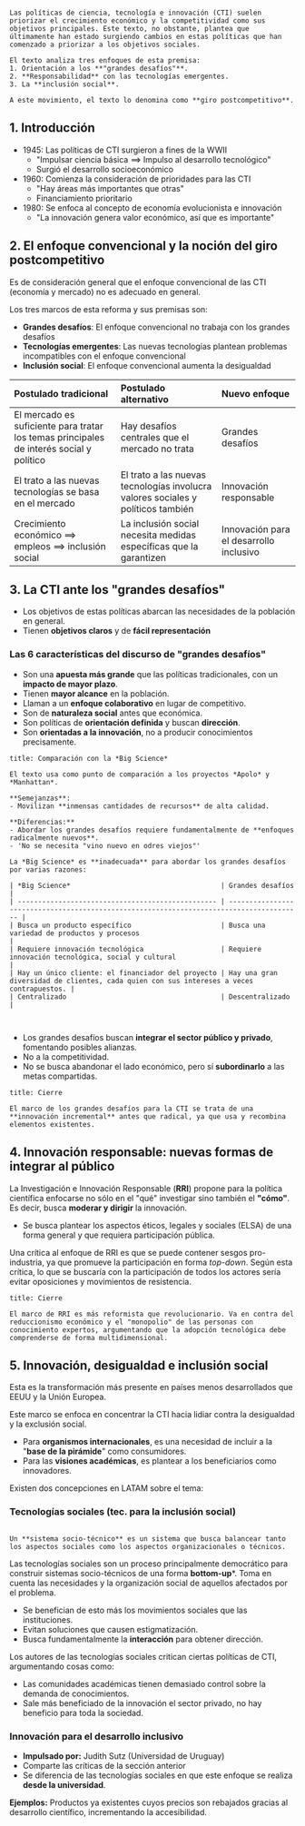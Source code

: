 ```ad-abstract

Las políticas de ciencia, tecnología e innovación (CTI) suelen priorizar el crecimiento económico y la competitividad como sus objetivos principales. Este texto, no obstante, plantea que últimamente han estado surgiendo cambios en estas políticas que han comenzado a priorizar a los objetivos sociales.

El texto analiza tres enfoques de esta premisa:
1. Orientación a los **"grandes desafíos"**.
2. **Responsabilidad** con las tecnologías emergentes.
3. La **inclusión social**.

A este movimiento, el texto lo denomina como **giro postcompetitivo**.

```

## 1. Introducción

- 1945: Las políticas de CTI surgieron a fines de la WWII
	- "Impulsar ciencia básica $\implies$ Impulso al desarrollo tecnológico"
	- Surgió el desarrollo socioeconómico
- 1960: Comienza la consideración de prioridades para las CTI
	- "Hay áreas más importantes que otras"
	- Financiamiento prioritario
- 1980: Se enfoca al concepto de economía evolucionista e innovación
	- "La innovación genera valor económico, así que es importante"

## 2. El enfoque convencional y la noción del giro postcompetitivo

Es de consideración general que el enfoque convencional de las CTI (economía y mercado) no es adecuado en general.

Los tres marcos de esta reforma y sus premisas son:

- **Grandes desafíos**: El enfoque convencional no trabaja con los grandes desafíos
- **Tecnologías emergentes**: Las nuevas tecnologías plantean problemas incompatibles con el enfoque convencional
- **Inclusión social**: El enfoque convencional aumenta la desigualdad

| **Postulado tradicional**                                                               | **Postulado alternativo**                                                        | **Nuevo enfoque**                       |
| :-------------------------------------------------------------------------------------- | :------------------------------------------------------------------------------- | :-------------------------------------- |
| El mercado es suficiente para tratar los temas principales de interés social y político | Hay desafíos centrales que el mercado no trata                                   | Grandes desafíos                        |
| El trato a las nuevas tecnologías se basa en el mercado                                 | El trato a las nuevas tecnologías involucra valores sociales y políticos también | Innovación responsable                  |
| Crecimiento económico $\implies$ empleos $\implies$ inclusión social                    | La inclusión social necesita medidas específicas que la garantizen               | Innovación para el desarrollo inclusivo |

## 3. La CTI ante los "grandes desafíos"

- Los objetivos de estas políticas abarcan las necesidades de la población en general.
- Tienen **objetivos claros** y de **fácil representación**

### Las 6 características del discurso de "grandes desafíos"

- Son una **apuesta más grande** que las políticas tradicionales, con un **impacto de mayor plazo**.
- Tienen **mayor alcance** en la población.
- Llaman a un **enfoque colaborativo** en lugar de competitivo.
- Son de **naturaleza social** antes que económica.
- Son políticas de **orientación definida** y buscan **dirección**.
- Son **orientadas a la innovación**, no a producir conocimientos precisamente.


```ad-note
title: Comparación con la *Big Science*

El texto usa como punto de comparación a los proyectos *Apolo* y *Manhattan*.

**Semejanzas**:
- Movilizan **inmensas cantidades de recursos** de alta calidad.

**Diferencias:**
- Abordar los grandes desafíos requiere fundamentalmente de **enfoques radicalmente nuevos**.
- 'No se necesita "vino nuevo en odres viejos"'

La *Big Science* es **inadecuada** para abordar los grandes desafíos por varias razones:

| *Big Science*                                     | Grandes desafíos                                                                         |
| ------------------------------------------------- | ---------------------------------------------------------------------------------------- |
| Busca un producto específico                      | Busca una variedad de productos y procesos                                               |
| Requiere innovación tecnológica                   | Requiere innovación tecnológica, social y cultural                                       |
| Hay un único cliente: el financiador del proyecto | Hay una gran diversidad de clientes, cada quien con sus intereses a veces contrapuestos. |
| Centralizado                                      | Descentralizado                                                                          |



```

- Los grandes desafíos buscan **integrar el sector público y privado**, fomentando posibles alianzas.
- No a la competitividad.
- No se busca abandonar el lado económico, pero sí **subordinarlo** a las metas compartidas.

```ad-note
title: Cierre

El marco de los grandes desafíos para la CTI se trata de una **innovación incremental** antes que radical, ya que usa y recombina elementos existentes.

```

## 4. Innovación responsable: nuevas formas de integrar al público

La Investigación e Innovación Responsable (**RRI**) propone para la política científica enfocarse no sólo en el "qué" investigar sino también el **"cómo"**. Es decir, busca **moderar y dirigir** la innovación.

- Se busca plantear los aspectos éticos, legales y sociales (ELSA) de una forma general y que requiera participación pública.

Una crítica al enfoque de RRI es que se puede contener sesgos pro-industria, ya que promueve la participación en forma *top-down*. Según esta crítica, lo que se buscaría con la participación de todos los actores sería evitar oposiciones y movimientos de resistencia.

```ad-note
title: Cierre

El marco de RRI es más reformista que revolucionario. Va en contra del reduccionismo económico y el "monopolio" de las personas con conocimiento expertos, argumentando que la adopción tecnológica debe comprenderse de forma multidimensional.

```

## 5. Innovación, desigualdad e inclusión social

Esta es la transformación más presente en países menos desarrollados que EEUU y la Unión Europea.

Este marco se enfoca en concentrar la CTI hacia lidiar contra la desigualdad y la exclusión social.

- Para **organismos internacionales**, es una necesidad de incluir a la "**base de la pirámide**" como consumidores.
- Para las **visiones académicas**, es plantear a los beneficiarios como innovadores.

Existen dos concepciones en LATAM sobre el tema:

### Tecnologías sociales (tec. para la inclusión social)

```ad-definition

Un **sistema socio-técnico** es un sistema que busca balancear tanto los aspectos sociales como los aspectos organizacionales o técnicos.

```

Las tecnologías sociales son un proceso principalmente democrático para construir sistemas socio-técnicos de una forma **bottom-up***. Toma en cuenta las necesidades y la organización social de aquellos afectados por el problema.

- Se benefician de esto más los movimientos sociales que las instituciones.
- Evitan soluciones que causen estigmatización.
- Busca fundamentalmente la **interacción** para obtener dirección.

Los autores de las tecnologías sociales critican ciertas políticas de CTI, argumentando cosas como:

- Las comunidades académicas tienen demasiado control sobre la demanda de conocimientos.
- Sale más beneficiado de la innovación el sector privado, no hay beneficio para toda la sociedad.

### Innovación para el desarrollo inclusivo

- **Impulsado por:** Judith Sutz (Universidad de Uruguay)
- Comparte las críticas de la sección anterior
- Se diferencia de las tecnologías sociales en que este enfoque se realiza **desde la universidad**.

**Ejemplos:** Productos ya existentes cuyos precios son rebajados gracias al desarrollo científico, incrementando la accesibilidad.
